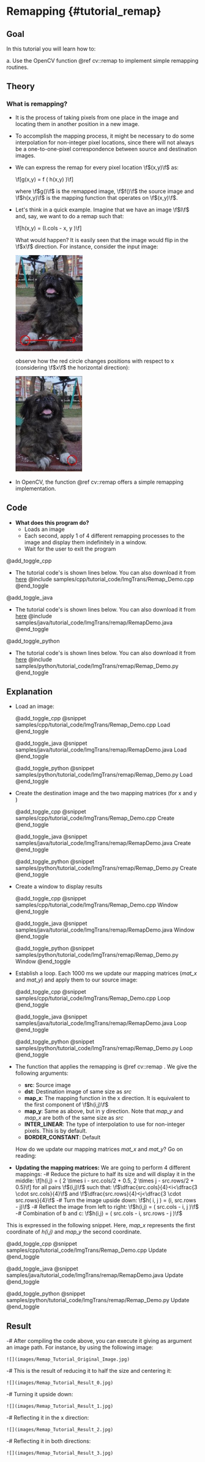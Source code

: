 Remapping {#tutorial_remap}
=========

Goal
----

In this tutorial you will learn how to:

a.  Use the OpenCV function @ref cv::remap to implement simple remapping routines.

Theory
------

### What is remapping?

-   It is the process of taking pixels from one place in the image and locating them in another
    position in a new image.
-   To accomplish the mapping process, it might be necessary to do some interpolation for
    non-integer pixel locations, since there will not always be a one-to-one-pixel correspondence
    between source and destination images.
-   We can express the remap for every pixel location \f$(x,y)\f$ as:

    \f[g(x,y) = f ( h(x,y) )\f]

    where \f$g()\f$ is the remapped image, \f$f()\f$ the source image and \f$h(x,y)\f$ is the mapping function
    that operates on \f$(x,y)\f$.

-   Let's think in a quick example. Imagine that we have an image \f$I\f$ and, say, we want to do a
    remap such that:

    \f[h(x,y) = (I.cols - x, y )\f]

    What would happen? It is easily seen that the image would flip in the \f$x\f$ direction. For
    instance, consider the input image:

    ![](images/Remap_Tutorial_Theory_0.jpg)

    observe how the red circle changes positions with respect to x (considering \f$x\f$ the horizontal
    direction):

    ![](images/Remap_Tutorial_Theory_1.jpg)

-   In OpenCV, the function @ref cv::remap offers a simple remapping implementation.

Code
----

-   **What does this program do?**
    -   Loads an image
    -   Each second, apply 1 of 4 different remapping processes to the image and display them
        indefinitely in a window.
    -   Wait for the user to exit the program

@add_toggle_cpp
-   The tutorial code's is shown lines below. You can also download it from
    [here](https://github.com/opencv/opencv/tree/master/samples/cpp/tutorial_code/ImgTrans/Remap_Demo.cpp)
    @include samples/cpp/tutorial_code/ImgTrans/Remap_Demo.cpp
@end_toggle

@add_toggle_java
-   The tutorial code's is shown lines below. You can also download it from
    [here](https://github.com/opencv/opencv/tree/master/samples/java/tutorial_code/ImgTrans/remap/RemapDemo.java)
    @include samples/java/tutorial_code/ImgTrans/remap/RemapDemo.java
@end_toggle

@add_toggle_python
-   The tutorial code's is shown lines below. You can also download it from
    [here](https://github.com/opencv/opencv/tree/master/samples/python/tutorial_code/ImgTrans/remap/Remap_Demo.py)
    @include samples/python/tutorial_code/ImgTrans/remap/Remap_Demo.py
@end_toggle

Explanation
-----------

-   Load an image:

    @add_toggle_cpp
    @snippet samples/cpp/tutorial_code/ImgTrans/Remap_Demo.cpp Load
    @end_toggle

    @add_toggle_java
    @snippet samples/java/tutorial_code/ImgTrans/remap/RemapDemo.java Load
    @end_toggle

    @add_toggle_python
    @snippet samples/python/tutorial_code/ImgTrans/remap/Remap_Demo.py Load
    @end_toggle

-   Create the destination image and the two mapping matrices (for x and y )

    @add_toggle_cpp
    @snippet samples/cpp/tutorial_code/ImgTrans/Remap_Demo.cpp Create
    @end_toggle

    @add_toggle_java
    @snippet samples/java/tutorial_code/ImgTrans/remap/RemapDemo.java Create
    @end_toggle

    @add_toggle_python
    @snippet samples/python/tutorial_code/ImgTrans/remap/Remap_Demo.py Create
    @end_toggle

-   Create a window to display results

    @add_toggle_cpp
    @snippet samples/cpp/tutorial_code/ImgTrans/Remap_Demo.cpp Window
    @end_toggle

    @add_toggle_java
    @snippet samples/java/tutorial_code/ImgTrans/remap/RemapDemo.java Window
    @end_toggle

    @add_toggle_python
    @snippet samples/python/tutorial_code/ImgTrans/remap/Remap_Demo.py Window
    @end_toggle

-   Establish a loop. Each 1000 ms we update our mapping matrices (*mat_x* and *mat_y*) and apply
    them to our source image:

    @add_toggle_cpp
    @snippet samples/cpp/tutorial_code/ImgTrans/Remap_Demo.cpp Loop
    @end_toggle

    @add_toggle_java
    @snippet samples/java/tutorial_code/ImgTrans/remap/RemapDemo.java Loop
    @end_toggle

    @add_toggle_python
    @snippet samples/python/tutorial_code/ImgTrans/remap/Remap_Demo.py Loop
    @end_toggle

-   The function that applies the remapping is @ref cv::remap . We give the following arguments:
    -   **src**: Source image
    -   **dst**: Destination image of same size as *src*
    -   **map_x**: The mapping function in the x direction. It is equivalent to the first component
        of \f$h(i,j)\f$
    -   **map_y**: Same as above, but in y direction. Note that *map_y* and *map_x* are both of
        the same size as *src*
    -   **INTER_LINEAR**: The type of interpolation to use for non-integer pixels. This is by
        default.
    -   **BORDER_CONSTANT**: Default

    How do we update our mapping matrices *mat_x* and *mat_y*? Go on reading:

-   **Updating the mapping matrices:** We are going to perform 4 different mappings:
    -#  Reduce the picture to half its size and will display it in the middle:
        \f[h(i,j) = ( 2 \times i - src.cols/2  + 0.5, 2 \times j - src.rows/2  + 0.5)\f]
        for all pairs \f$(i,j)\f$ such that: \f$\dfrac{src.cols}{4}<i<\dfrac{3 \cdot src.cols}{4}\f$ and
        \f$\dfrac{src.rows}{4}<j<\dfrac{3 \cdot src.rows}{4}\f$
    -#  Turn the image upside down: \f$h( i, j ) = (i, src.rows - j)\f$
    -#  Reflect the image from left to right: \f$h(i,j) = ( src.cols - i, j )\f$
    -#  Combination of b and c: \f$h(i,j) = ( src.cols - i, src.rows - j )\f$

This is expressed in the following snippet. Here, *map_x* represents the first coordinate of
*h(i,j)* and *map_y* the second coordinate.

@add_toggle_cpp
@snippet samples/cpp/tutorial_code/ImgTrans/Remap_Demo.cpp Update
@end_toggle

@add_toggle_java
@snippet samples/java/tutorial_code/ImgTrans/remap/RemapDemo.java Update
@end_toggle

@add_toggle_python
@snippet samples/python/tutorial_code/ImgTrans/remap/Remap_Demo.py Update
@end_toggle

Result
------

-#  After compiling the code above, you can execute it giving as argument an image path. For
    instance, by using the following image:

    ![](images/Remap_Tutorial_Original_Image.jpg)

-#  This is the result of reducing it to half the size and centering it:

    ![](images/Remap_Tutorial_Result_0.jpg)

-#  Turning it upside down:

    ![](images/Remap_Tutorial_Result_1.jpg)

-#  Reflecting it in the x direction:

    ![](images/Remap_Tutorial_Result_2.jpg)

-#  Reflecting it in both directions:

    ![](images/Remap_Tutorial_Result_3.jpg)
